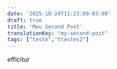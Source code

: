 ```yaml
---
date: '2025-10-24T11:23:09-03:00'
draft: true
title: 'Meu Second Post'
translationKey: "my-second-post"
tags: ["teste","ttestes2"]
---
```

efficitur